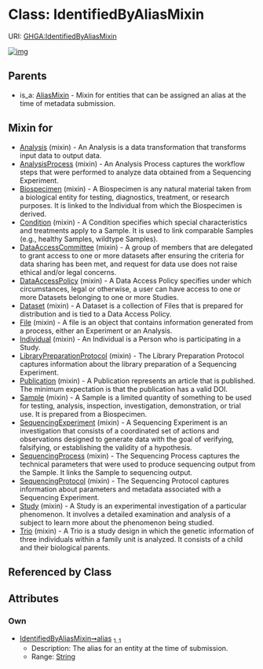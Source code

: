 
# Class: IdentifiedByAliasMixin




URI: [GHGA:IdentifiedByAliasMixin](https://w3id.org/GHGA/IdentifiedByAliasMixin)


[![img](https://yuml.me/diagram/nofunky;dir:TB/class/[Trio]uses%20-.->[IdentifiedByAliasMixin&#124;alias:string],[Study]uses%20-.->[IdentifiedByAliasMixin],[SequencingProtocol]uses%20-.->[IdentifiedByAliasMixin],[SequencingProcess]uses%20-.->[IdentifiedByAliasMixin],[SequencingExperiment]uses%20-.->[IdentifiedByAliasMixin],[Sample]uses%20-.->[IdentifiedByAliasMixin],[Publication]uses%20-.->[IdentifiedByAliasMixin],[LibraryPreparationProtocol]uses%20-.->[IdentifiedByAliasMixin],[Individual]uses%20-.->[IdentifiedByAliasMixin],[File]uses%20-.->[IdentifiedByAliasMixin],[Dataset]uses%20-.->[IdentifiedByAliasMixin],[DataAccessPolicy]uses%20-.->[IdentifiedByAliasMixin],[DataAccessCommittee]uses%20-.->[IdentifiedByAliasMixin],[Condition]uses%20-.->[IdentifiedByAliasMixin],[Biospecimen]uses%20-.->[IdentifiedByAliasMixin],[AnalysisProcess]uses%20-.->[IdentifiedByAliasMixin],[Analysis]uses%20-.->[IdentifiedByAliasMixin],[AliasMixin]^-[IdentifiedByAliasMixin],[Trio],[Study],[SequencingProtocol],[SequencingProcess],[SequencingExperiment],[Sample],[Publication],[LibraryPreparationProtocol],[Individual],[File],[Dataset],[DataAccessPolicy],[DataAccessCommittee],[Condition],[Biospecimen],[AnalysisProcess],[Analysis],[AliasMixin])](https://yuml.me/diagram/nofunky;dir:TB/class/[Trio]uses%20-.->[IdentifiedByAliasMixin&#124;alias:string],[Study]uses%20-.->[IdentifiedByAliasMixin],[SequencingProtocol]uses%20-.->[IdentifiedByAliasMixin],[SequencingProcess]uses%20-.->[IdentifiedByAliasMixin],[SequencingExperiment]uses%20-.->[IdentifiedByAliasMixin],[Sample]uses%20-.->[IdentifiedByAliasMixin],[Publication]uses%20-.->[IdentifiedByAliasMixin],[LibraryPreparationProtocol]uses%20-.->[IdentifiedByAliasMixin],[Individual]uses%20-.->[IdentifiedByAliasMixin],[File]uses%20-.->[IdentifiedByAliasMixin],[Dataset]uses%20-.->[IdentifiedByAliasMixin],[DataAccessPolicy]uses%20-.->[IdentifiedByAliasMixin],[DataAccessCommittee]uses%20-.->[IdentifiedByAliasMixin],[Condition]uses%20-.->[IdentifiedByAliasMixin],[Biospecimen]uses%20-.->[IdentifiedByAliasMixin],[AnalysisProcess]uses%20-.->[IdentifiedByAliasMixin],[Analysis]uses%20-.->[IdentifiedByAliasMixin],[AliasMixin]^-[IdentifiedByAliasMixin],[Trio],[Study],[SequencingProtocol],[SequencingProcess],[SequencingExperiment],[Sample],[Publication],[LibraryPreparationProtocol],[Individual],[File],[Dataset],[DataAccessPolicy],[DataAccessCommittee],[Condition],[Biospecimen],[AnalysisProcess],[Analysis],[AliasMixin])

## Parents

 *  is_a: [AliasMixin](AliasMixin.md) - Mixin for entities that can be assigned an alias at the time of metadata submission.

## Mixin for

 * [Analysis](Analysis.md) (mixin)  - An Analysis is a data transformation that transforms input data to output data.
 * [AnalysisProcess](AnalysisProcess.md) (mixin)  - An Analysis Process captures the workflow steps that were performed to analyze data obtained from a Sequencing Experiment.
 * [Biospecimen](Biospecimen.md) (mixin)  - A Biospecimen is any natural material taken from a biological entity for testing, diagnostics, treatment, or research purposes.  It is linked to the Individual from which the Biospecimen is derived.
 * [Condition](Condition.md) (mixin)  - A Condition specifies which special characteristics and treatments apply to a Sample. It is used to link comparable Samples (e.g., healthy Samples, wildtype Samples).
 * [DataAccessCommittee](DataAccessCommittee.md) (mixin)  - A group of members that are delegated to grant access to one or more datasets after ensuring the criteria for data sharing has been met,  and request for data use does not raise ethical and/or legal concerns.
 * [DataAccessPolicy](DataAccessPolicy.md) (mixin)  - A Data Access Policy specifies under which circumstances, legal or otherwise, a user can have access to one or more Datasets belonging to one or more Studies.
 * [Dataset](Dataset.md) (mixin)  - A Dataset is a collection of Files that is prepared for distribution and is tied to a Data Access Policy.
 * [File](File.md) (mixin)  - A file is an object that contains information generated from a process, either an Experiment or an Analysis.
 * [Individual](Individual.md) (mixin)  - An Individual is a Person who is participating in a Study.
 * [LibraryPreparationProtocol](LibraryPreparationProtocol.md) (mixin)  - The Library Preparation Protocol captures information about the library preparation of a Sequencing Experiment.
 * [Publication](Publication.md) (mixin)  - A Publication represents an article that is published. The minimum expectation is that the publication has a valid DOI.
 * [Sample](Sample.md) (mixin)  - A Sample is a limited quantity of something to be used for testing, analysis, inspection, investigation, demonstration, or trial use.  It is prepared from a Biospecimen.
 * [SequencingExperiment](SequencingExperiment.md) (mixin)  - A Sequencing Experiment is an investigation that consists of a coordinated set of actions and observations designed to generate data with the goal of verifying, falsifying, or establishing the validity of a hypothesis.
 * [SequencingProcess](SequencingProcess.md) (mixin)  - The Sequencing Process captures the technical parameters that were used to produce sequencing output from the Sample. It links the Sample to sequencing output.
 * [SequencingProtocol](SequencingProtocol.md) (mixin)  - The Sequencing Protocol captures information about parameters and metadata associated with a Sequencing Experiment.
 * [Study](Study.md) (mixin)  - A Study is an experimental investigation of a particular phenomenon. It involves a detailed examination and analysis of a subject to learn more about the phenomenon being studied.
 * [Trio](Trio.md) (mixin)  - A Trio is a study design in which the genetic information of three individuals within a family unit is analyzed. It consists of a child and their biological parents.

## Referenced by Class


## Attributes


### Own

 * [IdentifiedByAliasMixin➞alias](IdentifiedByAliasMixin_alias.md)  <sub>1..1</sub>
     * Description: The alias for an entity at the time of submission.
     * Range: [String](types/String.md)
